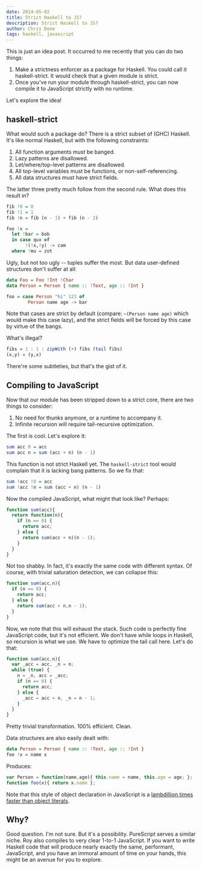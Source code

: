 ```yaml
---
date: 2014-05-02
title: Strict Haskell to JS?
description: Strict Haskell to JS?
author: Chris Done
tags: haskell, javascript
---
```


This is just an idea post. It occurred to me recently that you can do
two things:

1. Make a strictness enforcer as a package for Haskell. You could call
   it haskell-strict. It would check that a given module is strict.
2. Once you've run your module through haskell-strict, you can now
   compile it to JavaScript strictly with no runtime.

Let's explore the idea!

## haskell-strict

What would such a package do? There is a strict subset of (GHC)
Haskell. It's like normal Haskell, but with the following constraints:

1. All function arguments must be banged.
2. Lazy patterns are disallowed.
3. Let/where/top-level patterns are disallowed.
4. All top-level variables must be functions, or non-self-referencing.
5. All data structures must have strict fields.

The latter three pretty much follow from the second rule. What does
this result in?

``` haskell
fib !0 = 0
fib !1 = 1
fib !n = fib (n - 1) + fib (n - 2)

foo !x =
  let !bar = bob
  in case qux of
       !(!x,!y) -> cam
  where !mu = zot
```

Ugly, but not too ugly -- tuples suffer the most. But data
user-defined structures don't suffer at all:

``` haskell
data Foo = Foo !Int !Char
data Person = Person { name :: !Text, age :: !Int }

foo = case Person "hi" 123 of
        Person name age -> bar
```

Note that cases are strict by default (compare: `~(Person name age)`
which would make this case lazy), and the strict fields will be forced
by this case by virtue of the bangs.

What's illegal?

``` haskell
fibs = 1 : 1 : zipWith (+) fibs (tail fibs)
(x,y) = (y,x)
```

There're some subtleties, but that's the gist of it.

## Compiling to JavaScript

Now that our module has been stripped down to a strict core, there are two things to
consider:

1. No need for thunks anymore, or a runtime to accompany it.
2. Infinite recursion will require tail-recursive optimization.

The first is cool. Let's explore it:

``` haskell
sum acc 0 = acc
sum acc n = sum (acc + n) (n - 1)
```

This function is not strict Haskell yet. The `haskell-strict` tool
would complain that it is lacking bang patterns. So we fix that:

``` haskell
sum !acc !0 = acc
sum !acc !n = sum (acc + n) (n - 1)
```

Now the compiled JavaScript, what might that look like? Perhaps:

``` javascript
function sum(acc){
  return function(n){
    if (n == 0) {
      return acc;
    } else {
      return sum(acc + n)(n - 1);
    }
  }
}
```

Not too shabby. In fact, it's exactly the same code with different
syntax. Of course, with trivial saturation detection, we can collapse
this:

``` javascript
function sum(acc,n){
  if (n == 0) {
    return acc;
  } else {
    return sum(acc + n,n - 1);
  }
}
```

Now, we note that this will exhaust the stack. Such code is perfectly
fine JavaScript code, but it's not efficient. We don't have while
loops in Haskell, so recursion is what we use. We have to optimize the
tail call here. Let's do that:

``` javascript
function sum(acc,n){
  var _acc = acc, _n = n;
  while (true) {
    n = _n, acc = _acc;
    if (n == 0) {
      return acc;
    } else {
      _acc = acc + n, _n = n - 1;
    }
  }
}
```

Pretty trivial transformation. 100% efficient. Clean.

Data structures are also easily dealt with:

``` haskell
data Person = Person { name :: !Text, age :: !Int }
foo !x = name x
```

Produces:

``` javascript
var Person = function(name,age){ this.name = name, this.age = age; };
function foo(x){ return x.name };
```

Note that this style of object declaration in JavaScript is a
[lambdillion times faster than object literals](http://jsperf.com/object-create-vs-constructor-vs-object-literal/7).

## Why?

Good question. I'm not sure. But it's a possibility. PureScript serves
a similar niche. Roy also compiles to very clear 1-to-1 JavaScript. If
you want to write Haskell code that will produce nearly exactly the
same, performant, JavaScript, and you have an immoral amount of time on
your hands, this might be an avenue for you to explore.
